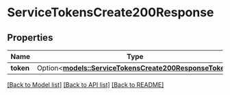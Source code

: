 # ServiceTokensCreate200Response

## Properties

Name | Type | Description | Notes
------------ | ------------- | ------------- | -------------
**token** | Option<[**models::ServiceTokensCreate200ResponseToken**](service_tokens_create_200_response_token.md)> |  | [optional]

[[Back to Model list]](../README.md#documentation-for-models) [[Back to API list]](../README.md#documentation-for-api-endpoints) [[Back to README]](../README.md)


